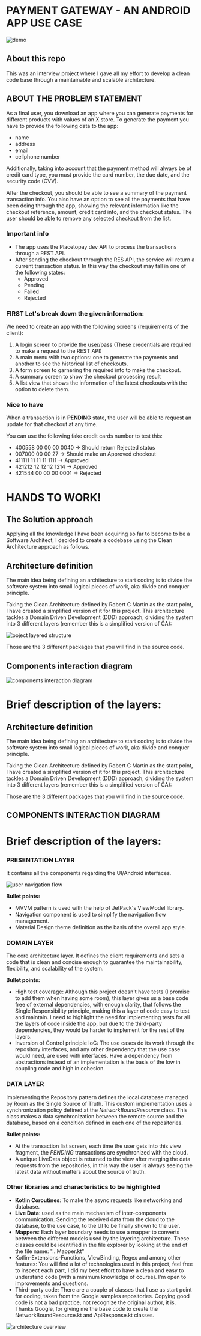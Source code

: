 PAYMENT GATEWAY - AN ANDROID APP USE CASE
===============

![demo](docs/sample.gif)

About this repo
---------------

This was an interview project where I gave all my effort to develop a clean code base through a maintainable and scalable architecture.

ABOUT THE PROBLEM STATEMENT
---------------------------

As a final user, you download an app where you can generate payments for different products with values of an X store. To generate the payment you have to provide the following data to the app:
- name
- address
- email
- cellphone number

Additionally, taking into account that the payment method will always be of credit card type, you must provide the card number, the due date, and the security code (CVV).

After the checkout, you should be able to see a summary of the payment transaction info. You also have an option to see all the payments that have been doing through the app, showing the relevant information like the checkout reference, amount, credit card info, and the checkout status. The user should be able to remove any selected checkout from the list.

### Important info
- The app uses the Placetopay dev API to process the transactions through a REST API. 
- After sending the checkout through the RES API, the service will return a current transaction status. In this way the checkout may fall in one of the following states:
    - Approved
    - Pending
    - Failed
    - Rejected

### __FIRST__ Let's break down the given information:

We need to create an app with the following screens (requirements of the client):
1. A login screen to provide the user/pass (These credentials are required to make a request to the REST API)
2. A main menu with two options: one to generate the payments and another to see the historical list of checkouts.
3. A form screen to garnering the required info to make the checkout.
4. A summary screen to show the checkout processing result
5. A list view that shows the information of the latest checkouts with the option to delete them.

### Nice to have

When a transaction is in **PENDING** state, the user will be able to request an update for that checkout at any time.

You can use the following fake credit cards number to test this:
- 400558 00 00 00 0040 -> Should return Rejected status
- 007000 00 00 27 -> Should make an Approved checkout
- 411111 11 11 11 1111 -> Approved
- 421212 12 12 12 1214 -> Approved
- 421544 00 00 00 0001 -> Rejected

HANDS TO WORK!
==============

The Solution approach
---------------------

Applying all the knowledge I have been acquiring so far to become to be a Software Architect, I decided to create a codebase using the Clean Architecture approach as follows.

Architecture definition
-----------------------

The main idea being defining an architecture to start coding is to divide the software system into small logical pieces of work, aka divide and conquer principle.

Taking the Clean Architecture defined by Robert C Martin as the start point, I have created a simplified version of it for this project. This architecture tackles a Domain Driven Development (DDD) approach, dividing the system into 3 different layers (remember this is a simplified version of CA):

![poject layered structure](docs/project_structure.png)

Those are the 3 different packages that you will find in the source code.

Components interaction diagram
-------------------------------

![components interaction diagram](docs/components_interaction.png)

Brief description of the layers:
===============================

Architecture definition
-----------------------

The main idea being defining an architecture to start coding is to divide the software system into small logical pieces of work, aka divide and conquer principle.

Taking the Clean Architecture defined by Robert C Martin as the start point, I have created a simplified version of it for this project. This architecture tackles a Domain Driven Development (DDD) approach, dividing the system into 3 different layers (remember this is a simplified version of CA):

Those are the 3 different packages that you will find in the source code.

COMPONENTS INTERACTION DIAGRAM
------------------------------

Brief description of the layers:
===============================

### PRESENTATION LAYER
It contains all the components regarding the UI/Android interfaces.

![user navigation flow](docs/presentation_layer.png)

**Bullet points:**
- MVVM pattern is used with the help of JetPack's ViewModel library.
- Navigation component is used to simplify the navigation flow management.
- Material Design theme definition as the basis of the overall app style.

### DOMAIN LAYER
The core architecture layer. It defines the client requirements and sets a code that is clean and concise enough to guarantee the maintainability, flexibility, and scalability of the system.

**Bullet points:**
- High test coverage: Although this project doesn't have tests (I promise to add them when having some room), this layer gives us a base code free of external dependencies, with enough clarity, that follows the Single Responsibility principle, making this a layer of code easy to test and maintain. I need to highlight the need for implementing tests for all the layers of code inside the app, but due to the third-party dependencies, they would be harder to implement for the rest of the layers.
- Inversion of Control principle IoC: The use cases do its work through the repository interfaces, and any other dependency that the use case would need, are used with interfaces. Have a dependency from abstractions instead of an implementation is the basis of the low in coupling code and high in cohesion.

### DATA LAYER
Implementing the Repository pattern defines the local database managed by Room as the Single Source of Truth. This custom implementation uses a synchronization policy defined at the _NetworkBoundResource_ class. This class makes a data synchronization between the remote source and the database, based on a condition defined in each one of the repositories.

**Bullet points:**
- At the transaction list screen, each time the user gets into this view fragment, the _PENDING_ transactions are synchronized with the cloud.
- A unique LiveData object is returned to the view after merging the data requests from the repositories, in this way the user is always seeing the latest data without matters about the source of truth.

### Other libraries and characteristics to be highlighted
- **Kotlin Coroutines**: To make the async requests like networking and database.
- **Live Data**: used as the main mechanism of inter-components communication. Sending the received data from the cloud to the database, to the use case, to the UI to be finally shown to the user.
- **Mappers**: Each layer boundary needs to use a mapper to converts between the different models used by the layering architecture. These classes could be identified in the file explorer by looking at the end of the file name:  "...Mapper.kt"
- Kotlin-Extensions-Functions, ViewBinding, Regex and among other features: You will find a lot of technologies used in this project, feel free to inspect each part, I did my best effort to have a clean and easy to understand code (with a minimum knowledge of course). I'm open to improvements and questions.
- Third-party code: There are a couple of classes that I use as start point for coding, taken from the Google samples repositories. Copying good code is not a bad practice, not recognize the original author, it is. Thanks Google, for giving me the base code to create the NetworkBoundResource.kt and ApiResponse.kt classes.

![architecture overview](docs/overview.jpg)